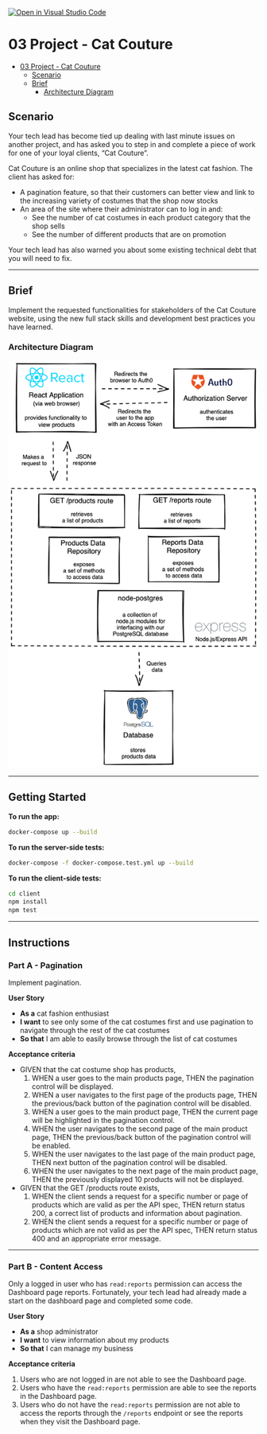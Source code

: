 [![Open in Visual Studio Code](https://classroom.github.com/assets/open-in-vscode-c66648af7eb3fe8bc4f294546bfd86ef473780cde1dea487d3c4ff354943c9ae.svg)](https://classroom.github.com/online_ide?assignment_repo_id=8230606&assignment_repo_type=AssignmentRepo)
# 03 Project - Cat Couture



- [03 Project - Cat Couture](#03-project---cat-couture)
  - [Scenario](#scenario)
  - [Brief](#brief)
    - [Architecture Diagram](#architecture-diagram)

## Scenario

Your tech lead has become tied up dealing with last minute issues on another project, and has asked you to step in and complete a piece of work for one of your loyal clients, “Cat Couture”.

Cat Couture is an online shop that specializes in the latest cat fashion. The client has asked for:

- A pagination feature, so that their customers can better view and link to the increasing variety of costumes that the shop now stocks
- An area of the site where their administrator can to log in and:
  - See the number of cat costumes in each product category that the shop sells
  - See the number of different products that are on promotion

Your tech lead has also warned you about some existing technical debt that you will need to fix.

---

## Brief

Implement the requested functionalities for stakeholders of the Cat Couture website, using the new full stack skills and development best practices you have learned.

### Architecture Diagram

![img](./diagrams/brief/cat-couture-architecture-diagram.png)

---

## Getting Started

**To run the app:**

```zsh
docker-compose up --build
```

**To run the server-side tests:**

```zsh
docker-compose -f docker-compose.test.yml up --build
```

**To run the client-side tests:**

```zsh
cd client
npm install
npm test
```

---

## Instructions

### Part A - Pagination
  
Implement pagination.

**User Story**

- **As a** cat fashion enthusiast
- **I want** to see only some of the cat costumes first and use pagination to navigate through the rest of the cat costumes
- **So that** I am able to easily browse through the list of cat costumes

**Acceptance criteria**

- GIVEN that the cat costume shop has products,
  1. WHEN a user goes to the main products page, THEN the pagination control will be displayed.
  2. WHEN a user navigates to the first page of the products page, THEN the previous/back button of the pagination control will be disabled.
  3. WHEN a user goes to the main product page, THEN the current page will be highlighted in the pagination control.
  4. WHEN the user navigates to the second page of the main product page, THEN the previous/back button of the pagination control will be enabled.
  5. WHEN the user navigates to the last page of the main product page, THEN next button of the pagination control will be disabled.
  6. WHEN the user navigates to the next page of the main product page, THEN the previously displayed 10 products will not be displayed.
- GIVEN that the GET /products route exists,
  1. WHEN the client sends a request for a specific number or page of products which are valid as per the API spec, THEN return status 200, a correct list of products and information about pagination.
  2. WHEN the client sends a request for a specific number or page of products which are not valid as per the API spec, THEN return status 400 and an appropriate error message.
  
---

### Part B - Content Access
  
Only a logged in user who has `read:reports` permission can access the Dashboard page reports. Fortunately, your tech lead had already made a start on the dashboard page and completed some code.

**User Story**

- **As a** shop administrator
- **I want** to view information about my products
- **So that** I can manage my business

**Acceptance criteria**

1. Users who are not logged in are not able to see the Dashboard page.
2. Users who have the `read:reports` permission are able to see the reports in the Dashboard page.
3. Users who do not have the `read:reports` permission are not able to access the reports through the `/reports` endpoint or see the reports when they visit the Dashboard page.
